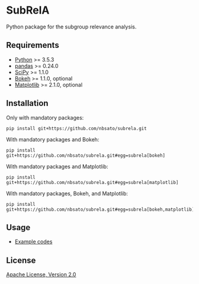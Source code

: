 SubRelA
=======

Python package for the subgroup relevance analysis.

Requirements
------------

* [Python][] >= 3.5.3
* [pandas][] >= 0.24.0
* [SciPy][] >= 1.1.0
* [Bokeh][] >= 1.1.0, optional
* [Matplotlib][] >= 2.1.0, optional

[Python]: https://www.python.org/
[pandas]: https://pandas.pydata.org/
[SciPy]: https://www.scipy.org/
[Bokeh]: https://bokeh.org/
[Matplotlib]: https://matplotlib.org/

Installation
------------

Only with mandatory packages:
```shell
pip install git+https://github.com/nbsato/subrela.git
```

With mandatory packages and Bokeh:
```shell
pip install git+https://github.com/nbsato/subrela.git#egg=subrela[bokeh]
```

With mandatory packages and Matplotlib:
```shell
pip install git+https://github.com/nbsato/subrela.git#egg=subrela[matplotlib]
```

With mandatory packages, Bokeh, and Matplotlib:
```shell
pip install git+https://github.com/nbsato/subrela.git#egg=subrela[bokeh,matplotlib]
```

Usage
-----

* [Example codes](docs/example.html)

License
-------

[Apache License, Version 2.0](LICENSE)
